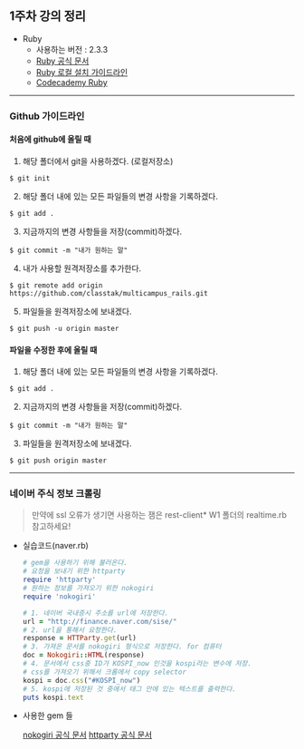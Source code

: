 ## 1주차 강의 정리

* Ruby
  * 사용하는 버전 : 2.3.3
  * [Ruby 공식 문서](http://ruby-doc.org/core-2.3.3/)
  * [Ruby 로컬 설치 가이드라인](http://bit.do/multi_install)
  * [Codecademy Ruby](https://www.codecademy.com/learn/learn-ruby)

----

### Github 가이드라인

#### 처음에 github에 올릴 때

1. 해당 폴더에서 git을 사용하겠다. (로컬저장소)

  `$ git init`

2. 해당 폴더 내에 있는 모든 파일들의 변경 사항을 기록하겠다.

  `$ git add .`

3. 지금까지의 변경 사항들을 저장(commit)하겠다.

  `$ git commit -m "내가 원하는 말"`

4. 내가 사용할 원격저장소를 추가한다.

  `$ git remote add origin https://github.com/classtak/multicampus_rails.git`

5. 파일들을 원격저장소에 보내겠다.

  `$ git push -u origin master`

#### 파일을 수정한 후에 올릴 때
1. 해당 폴더 내에 있는 모든 파일들의 변경 사항을 기록하겠다.

  `$ git add .`

2. 지금까지의 변경 사항들을 저장(commit)하겠다.

  `$ git commit -m "내가 원하는 말"`

3. 파일들을 원격저장소에 보내겠다.

  `$ git push origin master`

----

### 네이버 주식 정보 크롤링

> 만약에 ssl 오류가 생기면 사용하는 잼은 rest-client*
> W1 폴더의 realtime.rb 참고하세요!

* 실습코드(naver.rb)

  ```ruby
  # gem을 사용하기 위해 불러온다.
  # 요청을 보내기 위한 httparty
  require 'httparty'
  # 원하는 정보를 가져오기 위한 nokogiri
  require 'nokogiri'

  # 1. 네이버 국내증시 주소를 url에 저장한다.
  url = "http://finance.naver.com/sise/"
  # 2. url을 통해서 요청한다.
  response = HTTParty.get(url)
  # 3. 가져온 문서를 nokogiri 형식으로 저장한다. for 컴퓨터
  doc = Nokogiri::HTML(response)
  # 4. 문서에서 css중 ID가 KOSPI_now 인것을 kospi라는 변수에 저장.
  # css를 가져오기 위해서 크롬에서 copy selector
  kospi = doc.css("#KOSPI_now")
  # 5. kospi에 저장된 것 중에서 태그 안에 있는 텍스트를 출력한다.
  puts kospi.text

  ```

* 사용한 gem 들

  [nokogiri 공식 문서](https://github.com/sparklemotion/nokogiri)
  [httparty 공식 문서](https://github.com/jnunemaker/httparty)
